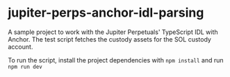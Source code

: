 # jupiter-perps-anchor-idl-parsing

A sample project to work with the Jupiter Perpetuals' TypeScript IDL with Anchor. The test script fetches the custody assets for the SOL custody account.

To run the script, install the project dependencies with `npm install` and run `npm run dev`
